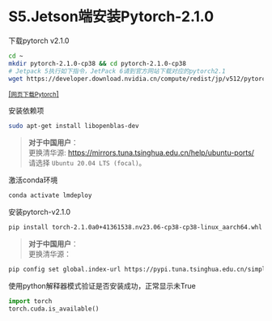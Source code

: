 # S5.Jetson端安装Pytorch-2.1.0

下载pytorch v2.1.0

```sh
cd ~
mkdir pytorch-2.1.0-cp38 && cd pytorch-2.1.0-cp38
# Jetpack 5执行如下指令，JetPack 6请到官方网站下载对应的pytorch2.1
wget https://developer.download.nvidia.cn/compute/redist/jp/v512/pytorch/torch-2.1.0a0+41361538.nv23.06-cp38-cp38-linux_aarch64.whl
```

[[<small>网页下载Pytorch</small>]](https://developer.download.nvidia.cn/compute/redist/jp/v512/pytorch/torch-2.1.0a0+41361538.nv23.06-cp38-cp38-linux_aarch64.whl)

安装依赖项

```sh
sudo apt-get install libopenblas-dev
```

> **对于中国用户**： \
> 更换清华源: https://mirrors.tuna.tsinghua.edu.cn/help/ubuntu-ports/ \
> 请选择 `Ubuntu 20.04 LTS (focal)`。

激活conda环境

```sh
conda activate lmdeploy
```

安装pytorch-v2.1.0

```sh
pip install torch-2.1.0a0+41361538.nv23.06-cp38-cp38-linux_aarch64.whl
```

> **对于中国用户**： \
> 更换清华源：
```sh
pip config set global.index-url https://pypi.tuna.tsinghua.edu.cn/simple
```

使用python解释器模式验证是否安装成功，正常显示未True

```py
import torch
torch.cuda.is_available()
```